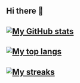 ## Hi there 👋

## [![My GitHub stats](https://github-readme-stats.vercel.app/api?username=JefGreen&show_icons=true&theme=dark&hide=stars&hide_title=true&count_private=true)](https://github.com/JefGreen)

## [![My top langs](https://github-readme-stats.vercel.app/api/top-langs/?username=JefGreen&layout=compact&theme=dark&hide_title=true)](https://github.com/JefGreen)

## [![My streaks](https://github-readme-streak-stats.herokuapp.com/?user=JefGreen&theme=highcontrast&hide_border=true)](https://github.com/JefGreen)

<!--
**JefGreen/JefGreen** is a ✨ _special_ ✨ repository because its `README.md` (this file) appears on your GitHub profile.

Here are some ideas to get you started:

- 🔭 I’m currently working on ...
- 🌱 I’m currently learning ...
- 👯 I’m looking to collaborate on ...
- 🤔 I’m looking for help with ...
- 💬 Ask me about ...
- 📫 How to reach me: ...
- 😄 Pronouns: ...
- ⚡ Fun fact: ...
-->
